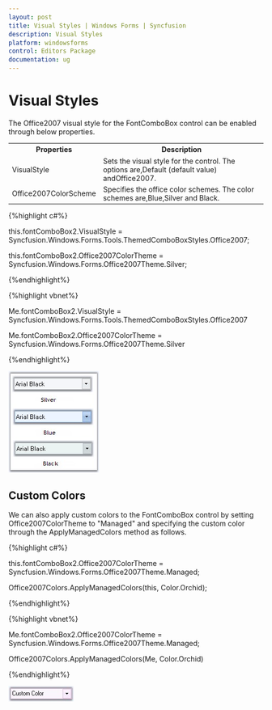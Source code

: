 ```yaml
---
layout: post
title: Visual Styles | Windows Forms | Syncfusion
description: Visual Styles
platform: windowsforms
control: Editors Package
documentation: ug
---
```


# Visual Styles

The Office2007 visual style for the FontComboBox control can be enabled through below properties.

<table>
<tr>
<th>
Properties</th><th>
Description</th></tr>
<tr>
<td>
VisualStyle</td><td>
Sets the visual style for the control. The options are,Default (default value) andOffice2007.</td></tr>
<tr>
<td>
Office2007ColorScheme</td><td>
Specifies the office color schemes. The color schemes are,Blue,Silver and Black.</td></tr>
</table>

{%highlight c#%}



this.fontComboBox2.VisualStyle = Syncfusion.Windows.Forms.Tools.ThemedComboBoxStyles.Office2007;

this.fontComboBox2.Office2007ColorTheme = Syncfusion.Windows.Forms.Office2007Theme.Silver;

{%endhighlight%}



{%highlight vbnet%}



Me.fontComboBox2.VisualStyle = Syncfusion.Windows.Forms.Tools.ThemedComboBoxStyles.Office2007

Me.fontComboBox2.Office2007ColorTheme = Syncfusion.Windows.Forms.Office2007Theme.Silver

{%endhighlight%}

![](Overview_images/Overview_img586.jpeg) 



## Custom Colors

We can also apply custom colors to the FontComboBox control by setting Office2007ColorTheme to "Managed" and specifying the custom color through the ApplyManagedColors method as follows.

{%highlight c#%}



this.fontComboBox2.Office2007ColorTheme = Syncfusion.Windows.Forms.Office2007Theme.Managed;

Office2007Colors.ApplyManagedColors(this, Color.Orchid);

{%endhighlight%}

{%highlight vbnet%}



Me.fontComboBox2.Office2007ColorTheme = Syncfusion.Windows.Forms.Office2007Theme.Managed;

Office2007Colors.ApplyManagedColors(Me, Color.Orchid)

{%endhighlight%}



![](Overview_images/Overview_img587.jpeg) 

